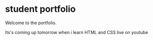 # student portfolio

Welcome to the portfolio.

Its's coming up tomorrow when i learn HTML and CSS live on youtube